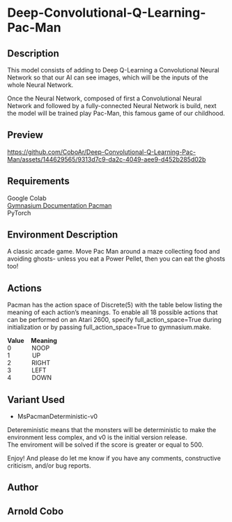 # Deep-Convolutional-Q-Learning-Pac-Man

## Description

This model consists of adding to Deep Q-Learning a Convolutional Neural Network so that our AI can see images, which will be the inputs of the whole Neural Network.

Once the Neural Network, composed of first a Convolutional Neural Network and followed by a fully-connected Neural Network is build, next the model will be trained play Pac-Man, this famous game of our childhood.

## Preview
https://github.com/CoboAr/Deep-Convolutional-Q-Learning-Pac-Man/assets/144629565/9313d7c9-da2c-4049-aee9-d452b285d02b

## Requirements 
 Google Colab       
 [Gymnasium Documentation Pacman](https://gymnasium.farama.org/environments/atari/pacman/)      
 PyTorch   
 
## Environment Description

A classic arcade game. Move Pac Man around a maze collecting food and avoiding ghosts- unless you eat a Power Pellet, then you can eat the ghosts too!

## Actions
Pacman has the action space of Discrete(5) with the table below listing the meaning of each action’s meanings. To enable all 18 possible actions that can be performed on an Atari 2600, specify full_action_space=True during initialization or by passing full_action_space=True to gymnasium.make.   

<b>Value</b> &nbsp;&nbsp;   <b>Meaning</b>      
 0&nbsp;&nbsp;&nbsp;&nbsp;&nbsp;&nbsp;&nbsp;&nbsp;&nbsp;&nbsp;&nbsp;&nbsp;NOOP        
 1&nbsp;&nbsp;&nbsp;&nbsp;&nbsp;&nbsp;&nbsp;&nbsp;&nbsp;&nbsp;&nbsp;&nbsp;&nbsp;UP      
 2&nbsp;&nbsp;&nbsp;&nbsp;&nbsp;&nbsp;&nbsp;&nbsp;&nbsp;&nbsp;&nbsp;&nbsp;RIGHT       
 3&nbsp;&nbsp;&nbsp;&nbsp;&nbsp;&nbsp;&nbsp;&nbsp;&nbsp;&nbsp;&nbsp;&nbsp;LEFT      
 4&nbsp;&nbsp;&nbsp;&nbsp;&nbsp;&nbsp;&nbsp;&nbsp;&nbsp;&nbsp;&nbsp;&nbsp;DOWN    

 ## Variant Used
 <ul>
   <li>MsPacmanDeterministic-v0</li>
 </ul>

 Detereministic means that the monsters will be deterministic to make the environment less complex, and v0 is the initial version release.   
 The enviroment will be solved if the score is greater or equal to 500.


Enjoy! And please do let me know if you have any comments, constructive criticism, and/or bug reports.
## Author
## Arnold Cobo


 


